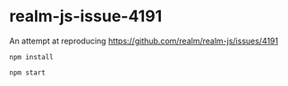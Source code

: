 # realm-js-issue-4191

An attempt at reproducing https://github.com/realm/realm-js/issues/4191

```
npm install
```

```
npm start
```

